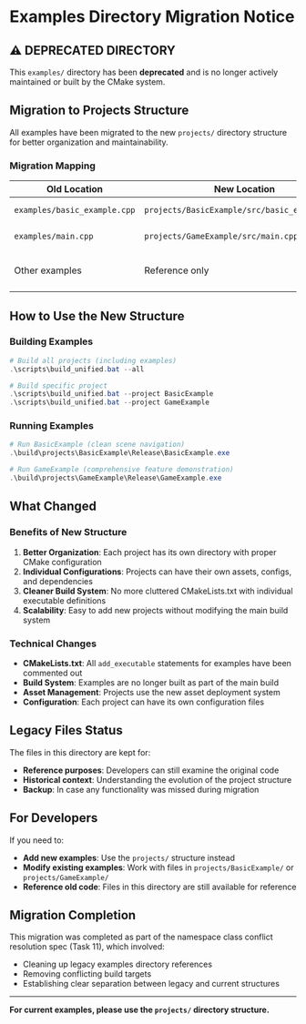 # Examples Directory Migration Notice

## ⚠️ DEPRECATED DIRECTORY

This `examples/` directory has been **deprecated** and is no longer actively maintained or built by the CMake system.

## Migration to Projects Structure

All examples have been migrated to the new `projects/` directory structure for better organization and maintainability.

### Migration Mapping

| Old Location                 | New Location                                  | Status                |
| ---------------------------- | --------------------------------------------- | --------------------- |
| `examples/basic_example.cpp` | `projects/BasicExample/src/basic_example.cpp` | ✅ Migrated           |
| `examples/main.cpp`          | `projects/GameExample/src/main.cpp`           | ✅ Migrated           |
| Other examples               | Reference only                                | 📚 Kept for reference |

## How to Use the New Structure

### Building Examples

```powershell
# Build all projects (including examples)
.\scripts\build_unified.bat --all

# Build specific project
.\scripts\build_unified.bat --project BasicExample
.\scripts\build_unified.bat --project GameExample
```

### Running Examples

```powershell
# Run BasicExample (clean scene navigation)
.\build\projects\BasicExample\Release\BasicExample.exe

# Run GameExample (comprehensive feature demonstration)
.\build\projects\GameExample\Release\GameExample.exe
```

## What Changed

### Benefits of New Structure

1. **Better Organization**: Each project has its own directory with proper CMake configuration
2. **Individual Configurations**: Projects can have their own assets, configs, and dependencies
3. **Cleaner Build System**: No more cluttered CMakeLists.txt with individual executable definitions
4. **Scalability**: Easy to add new projects without modifying the main build system

### Technical Changes

- **CMakeLists.txt**: All `add_executable` statements for examples have been commented out
- **Build System**: Examples are no longer built as part of the main build
- **Asset Management**: Projects use the new asset deployment system
- **Configuration**: Each project can have its own configuration files

## Legacy Files Status

The files in this directory are kept for:

- **Reference purposes**: Developers can still examine the original code
- **Historical context**: Understanding the evolution of the project structure
- **Backup**: In case any functionality was missed during migration

## For Developers

If you need to:

- **Add new examples**: Use the `projects/` structure instead
- **Modify existing examples**: Work with files in `projects/BasicExample/` or `projects/GameExample/`
- **Reference old code**: Files in this directory are still available for reference

## Migration Completion

This migration was completed as part of the namespace class conflict resolution spec (Task 11), which involved:

- Cleaning up legacy examples directory references
- Removing conflicting build targets
- Establishing clear separation between legacy and current structures

---

**For current examples, please use the `projects/` directory structure.**
